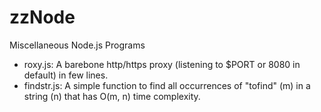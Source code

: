 zzNode
======

Miscellaneous Node.js Programs

- roxy.js: A barebone http/https proxy (listening to $PORT or 8080 in default) in few lines.
- findstr.js: A simple function to find all occurrences of "tofind" (m) in a string (n) that has O(m, n) time complexity.
